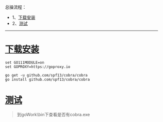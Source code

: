 总操流程：
- 1、[下载安装](#go-01)
- 2、[测试](#go-02)

***

# <a name="go-01" href="#" >下载安装</a>

```shell
set GO111MODULE=on
set GOPROXY=https://goproxy.io

go get -u github.com/spf13/cobra/cobra
go install github.com/spf13/cobra/cobra

```

# <a name="go-02" href="#" >测试</a>

> 到goWork\bin下查看是否有cobra.exe

